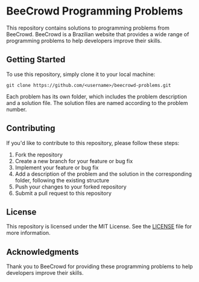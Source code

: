 <!DOCTYPE html>
<html lang="en">
<head>
    <meta charset="UTF-8">
    <meta name="viewport" content="width=device-width, initial-scale=1.0">
</head>
<body>
    <h1>BeeCrowd Programming Problems</h1>
<p>This repository contains solutions to programming problems from BeeCrowd. BeeCrowd is a Brazilian website that provides a wide range of programming problems to help developers improve their skills.</p>

<h2>Getting Started</h2>

<p>To use this repository, simply clone it to your local machine:</p>

<pre><code>git clone https://github.com/&lt;username&gt;/beecrowd-problems.git</code></pre>

<p>Each problem has its own folder, which includes the problem description and a solution file. The solution files are named according to the problem number.</p>

<h2>Contributing</h2>

<p>If you'd like to contribute to this repository, please follow these steps:</p>

<ol>
    <li>Fork the repository</li>
    <li>Create a new branch for your feature or bug fix</li>
    <li>Implement your feature or bug fix</li>
    <li>Add a description of the problem and the solution in the corresponding folder, following the existing structure</li>
    <li>Push your changes to your forked repository</li>
    <li>Submit a pull request to this repository</li>
</ol>

<h2>License</h2>

<p>This repository is licensed under the MIT License. See the <a href="./LICENSE">LICENSE</a> file for more information.</p>

<h2>Acknowledgments</h2>

<p>Thank you to BeeCrowd for providing these programming problems to help developers improve their skills.</p>
</body>
</html>
